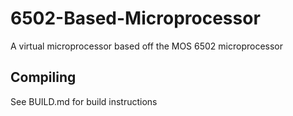 # 6502-Based-Microprocessor
A virtual microprocessor based off the MOS 6502 microprocessor

## Compiling 

See BUILD.md for build instructions
